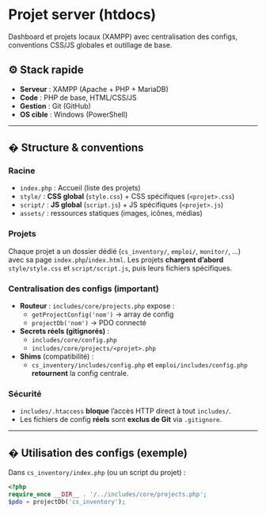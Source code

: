 # Projet server (htdocs)

Dashboard et projets locaux (XAMPP) avec centralisation des configs, conventions CSS/JS globales et outillage de base.

## ⚙️ Stack rapide
- **Serveur** : XAMPP (Apache + PHP + MariaDB)
- **Code** : PHP de base, HTML/CSS/JS
- **Gestion** : Git (GitHub)
- **OS cible** : Windows (PowerShell)

---

## � Structure & conventions

### Racine
- `index.php` : Accueil (liste des projets)
- `style/` : **CSS global** (`style.css`) + CSS spécifiques (`<projet>.css`)
- `script/` : **JS global** (`script.js`) + JS spécifiques (`<projet>.js`)
- `assets/` : ressources statiques (images, icônes, médias)

### Projets
Chaque projet a un dossier dédié (`cs_inventory/`, `emploi/`, `monitor/`, …) avec sa page `index.php`/`index.html`.
Les projets **chargent d’abord** `style/style.css` et `script/script.js`, puis leurs fichiers spécifiques.

### Centralisation des configs (important)
- **Routeur** : `includes/core/projects.php` expose :
  - `getProjectConfig('nom')` → array de config
  - `projectDb('nom')` → PDO connecté
- **Secrets réels (gitignorés)** :
  - `includes/core/config.php`
  - `includes/core/projects/<projet>.php`
- **Shims** (compatibilité) :
  - `cs_inventory/includes/config.php` et `emploi/includes/config.php` **retournent** la config centrale.

### Sécurité
- `includes/.htaccess` **bloque** l’accès HTTP direct à tout `includes/`.
- Les fichiers de config **réels** sont **exclus de Git** via `.gitignore`.

---

## � Utilisation des configs (exemple)

Dans `cs_inventory/index.php` (ou un script du projet) :
```php
<?php
require_once __DIR__ . '/../includes/core/projects.php';
$pdo = projectDb('cs_inventory');
